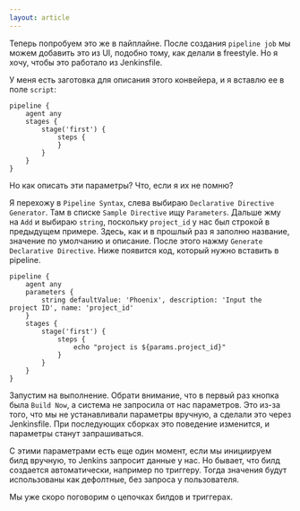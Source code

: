 ```yaml
---
layout: article
---
```

Теперь попробуем это же в пайплайне. После создания `pipeline job` мы можем добавить это из UI, подобно тому, как делали в freestyle. Но я хочу, чтобы это работало из Jenkinsfile.

У меня есть заготовка для описания этого конвейера, и я вставлю ее в поле `script`:

```
pipeline {
    agent any
    stages {
        stage('first') {
            steps {
            }
        }
    }
}
```

Но как описать эти параметры? Что, если я их не помню?

Я перехожу в `Pipeline Syntax`, слева выбираю `Declarative Directive Generator`. Там в списке `Sample Directive` ищу `Parameters`. Дальше жму на `Add` и выбираю `string`, поскольку `project_id` у нас был строкой в предыдущем примере. Здесь, как и в прошлый раз я заполню название, значение по умолчанию и описание. После этого нажму `Generate Declarative Directive`. Ниже появится код, который нужно вставить в pipeline.

```
pipeline {
    agent any
    parameters {
        string defaultValue: 'Phoenix', description: 'Input the project ID', name: 'project_id'
    }
    stages {
        stage('first') {
            steps {
                echo "project is ${params.project_id}"
            }
        }
    }
}
```

Запустим на выполнение. Обрати внимание, что в первый раз кнопка была `Build Now`, а система не запросила от нас параметров. Это из-за того, что мы не устанавливали параметры вручную, а сделали это через Jenkinsfile. При последующих сборках это поведение изменится, и параметры станут запрашиваться.

С этими параметрами есть еще один момент, если мы инициируем билд вручную, то Jenkins запросит данные у нас. Но бывает, что билд создается автоматически, например по триггеру. Тогда значения будут использованы как дефолтные, без запроса у пользователя.

Мы уже скоро поговорим о цепочках билдов и триггерах.
